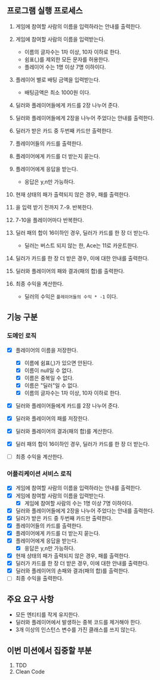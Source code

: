 ## 프로그램 실행 프로세스

1. 게임에 참여할 사람의 이름을 입력하라는 안내를 출력한다.
2. 게임에 참여할 사람의 이름을 입력받는다.
    - 이름의 글자수는 1자 이상, 10자 이하로 한다.
    - 쉼표(,)를 제외한 모든 문자를 허용한다.
    - 플레이어 수는 1명 이상 7명 이하이다.
3. 플레이어 별로 배팅 금액을 입력받는다.
    - 배팅금액은 최소 1000원 이다.
4. 딜러와 플레이어들에게 카드를 2장 나누어 준다.
5. 딜러와 플레이어들에게 2장을 나누어 주었다는 안내를 출력한다.
6. 딜러가 받은 카드 중 두번째 카드만 출력한다.
7. 플레이어들의 카드를 출력한다.

8. 플레이어에게 카드를 더 받는지 묻는다.
9. 플레이어에게 응답을 받는다.
    - 응답은 y,n만 가능하다.
10. 현재 상태의 패가 출력되지 않은 경우, 패를 출력한다.
11. 을 입력 받기 전까지 7.-9. 반복한다.
12. 7-10을 플레이어마다 반복한다.

13. 딜러 패의 합이 16이하인 경우, 딜러가 카드를 한 장 더 받는다.
    - 딜러는 버스트 되지 않는 한, Ace는 11로 카운트한다.
14. 딜러가 카드를 한 장 더 받은 경우, 이에 대한 안내를 출력한다.

15. 딜러와 플레이어의 패와 결과(패의 합)를 출력한다.

16. 최종 수익을 계산한다.
    - 딜러의 수익은 `플레이어들의 수익 * -1` 이다.

## 기능 구분

### 도메인 로직
- [x] 플레이어의 이름을 저장한다.
    - [x] 이름에 쉼표(,)가 있으면 안된다.
    - [x] 이름이 null일 수 없다.
    - [X] 이름은 중복일 수 없다.
    - [X] 이름은 "딜러"일 수 없다.
    - [x] 이름의 글자수는 1자 이상, 10자 이하로 한다.
- [x] 딜러와 플레이어들에게 카드를 2장 나누어 준다.
- [x] 딜러와 플레이어의 패를 저장한다.
- [x] 딜러와 플레이어의 결과(패의 합)를 계산한다.
- [x] 딜러 패의 합이 16이하인 경우, 딜러가 카드를 한 장 더 받는다.
- [ ] 최종 수익을 계산한다.


### 어플리케이션 서비스 로직

- [x] 게임에 참여할 사람의 이름을 입력하라는 안내를 출력한다.
- [x] 게임에 참여할 사람의 이름을 입력받는다.
    - [x] 게임에 참여할 사람의 수는 1명 이상 7명 이하이다.
- [x] 딜러와 플레이어들에게 2장을 나누어 주었다는 안내를 출력한다.
- [x] 딜러가 받은 카드 중 두번째 카드만 출력한다.
- [x] 플레이어들의 카드를 출력한다.
- [x] 플레이어에게 카드를 더 받는지 묻는다.
- [x] 플레이어에게 응답을 받는다.
    - [x] 응답은 y,n만 가능하다.
- [x] 현재 상태의 패가 출력되지 않은 경우, 패를 출력한다.
- [x] 딜러가 카드를 한 장 더 받은 경우, 이에 대한 안내를 출력한다.
- [x] 딜러와 플레이어의 손패와 결과(패의 합)를 출력한다.
- [ ] 최종 수익을 출력한다.

## 주요 요구 사항
- 모든 엔티티를 작게 유지한다.
- 딜러와 플레이어에서 발생하는 중복 코드를 제거해야 한다.
- 3개 이상의 인스턴스 변수를 가진 클래스를 쓰지 않는다.

## 이번 미션에서 집중할 부분
1. TDD
2. Clean Code